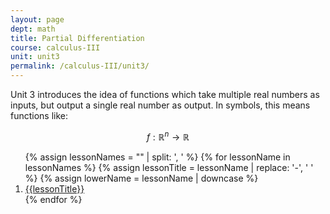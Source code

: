 ```yaml
---
layout: page
dept: math
title: Partial Differentiation 
course: calculus-III
unit: unit3
permalink: /calculus-III/unit3/
---
```


Unit 3 introduces the idea of functions which take multiple real numbers as inputs, but output a single real number as output. In symbols, this means functions like:

$$ f : \mathbb{R}^n \to \mathbb{R}$$


<ol>
{% assign lessonNames = "" | split: ', ' %}
{% for lessonName in lessonNames %}
{% assign lessonTitle = lessonName | replace:  '-', ' ' %}
{% assign lowerName = lessonName | downcase %}
<li> <a class = "page-link" href = "{{ lowerName | prepend: current_page.permalink}}"> {{lessonTitle}} </a> </li>
{% endfor %}
</ol>
